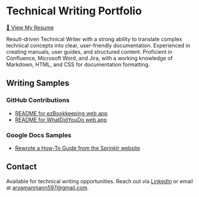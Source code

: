 # Technical Writing Portfolio

[📄 View My Resume](https://drive.google.com/file/d/1-cOeOdL76t5RKCVNDBCik7ntxtbtj_1c/view?usp=sharing)  

Result-driven Technical Writer with a strong ability to translate complex technical concepts into clear, user-friendly documentation. Experienced in creating manuals, user guides, and structured content. Proficient in Confluence, Microsoft Word, and Jira, with a working knowledge of Markdown, HTML, and CSS for documentation formatting.

## Writing Samples
### GitHub Contributions
- [README for ezBookkeeping web app](./ez_contribution.md)  
- [README for WhatDidYouDo web app](./whatdidyoudo_contribution.md)  

### Google Docs Samples
- [Rewrote a How-To Guide from the Sprinklr website](https://docs.google.com/document/d/1wBeiZh1cRBETC_Pv17FsyNXSnZbPBcXA/edit?usp=sharing&ouid=104001367623014874862&rtpof=true&sd=true)   

## Contact  
Available for technical writing opportunities. Reach out via [LinkedIn](https://www.linkedin.com/in/aryaman-mann/) or email at [aryamanmann597@gmail.com](mailto:aryamanmann597@gmail.com).  
